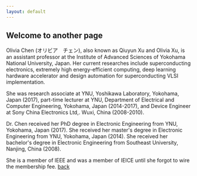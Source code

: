 ```yaml
---
layout: default
---
```


## Welcome to another page

Olivia Chen (オリビア　チェン), also known as Qiuyun Xu and Olivia Xu, is an assistant professor at the Institute of Advanced Sciences of Yokohama National University, Japan. Her current researches include superconducting electronics, extremely high energy-efficient computing, deep learning hardware accelerator and design automation for superconducting VLSI implementation.



She was research associate at YNU, Yoshikawa Laboratory, Yokohama, Japan (2017), part-time lecturer at YNU, Department of Electrical and Computer Engineering, Yokohama, Japan (2014-2017), and Device Engineer at Sony China Electronics Ltd,. Wuxi, China (2008-2010).



Dr. Chen received her PhD degree in Electronic Engineering from YNU, Yokohama, Japan (2017). She received her master's degree in Electronic Engineering from YNU, Yokohama, Japan (2014). She received her bachelor's degree in Electronic Engineering from Southeast University, Nanjing, China (2008).



She is a member of IEEE and was a member of IEICE until she forgot to wire the membership fee.
[back](./)
